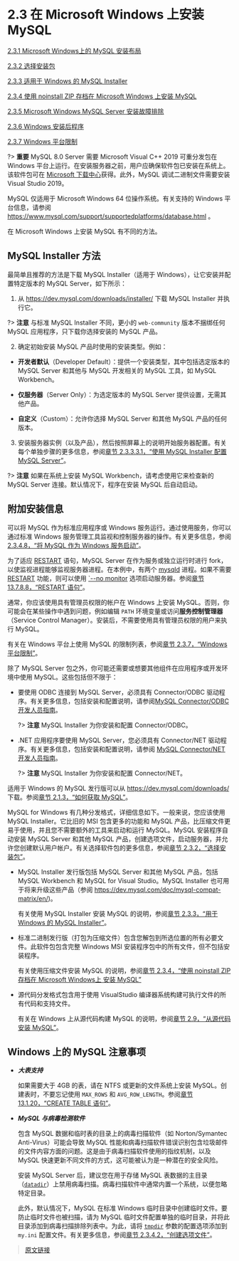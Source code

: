# 2.3 在 Microsoft Windows 上安装 MySQL

[2.3.1 Microsoft Windows上的 MySQL 安装布局](/2/2.3/2.3.1/windows-installation-layout)

[2.3.2 选择安装包](/2/2.3/2.3.2/windows-choosing-package)

[2.3.3 适用于 Windows 的 MySQL Installer](/2/2.3/2.3.3/mysql-installer)

[2.3.4 使用 noinstall ZIP 存档在 Microsoft Windows 上安装 MySQL](/2/2.3/2.3.4/windows-install-archive)

[2.3.5 Microsoft Windows MySQL Server 安装故障排除](/2/2.3/2.3.5/windows-troubleshooting)

[2.3.6 Windows 安装后程序](/2/2.3/2.3.6/windows-postinstallation)

[2.3.7 Windows 平台限制](/2/2.3/2.3.7/windows-restrictions)

?> **重要** MySQL 8.0 Server 需要 Microsoft Visual C++ 2019 可重分发包在 Windows 平台上运行。在安装服务器之前，用户应确保软件包已安装在系统上。该软件包可在 [Microsoft 下载中心](http://www.microsoft.com/en-us/download/default.aspx)获得。此外，MySQL 调试二进制文件需要安装 Visual Studio 2019。

MySQL 仅适用于 Microsoft Windows 64 位操作系统。有关支持的 Windows 平台信息，请参阅 https://www.mysql.com/support/supportedplatforms/database.html 。

在 Microsoft Windows 上安装 MySQL 有不同的方法。

## MySQL Installer 方法

最简单且推荐的方法是下载 MySQL Installer（适用于 Windows），让它安装并配置特定版本的 MySQL Server，如下所示：

1. 从 https://dev.mysql.com/downloads/installer/ 下载 MySQL Installer 并执行它。

  ?> **注意** 与标准 MySQL Installer 不同，更小的 `web-community` 版本不捆绑任何 MySQL 应用程序，只下载你选择安装的 MySQL 产品。

2. 确定初始安装 MySQL 产品时使用的安装类型。例如：

  - **开发者默认**（Developer Default）：提供一个安装类型，其中包括选定版本的 MySQL Server 和其他与 MySQL 开发相关的 MySQL 工具，如 MySQL Workbench。

  - **仅服务器**（Server Only）：为选定版本的 MySQL Server 提供设置，无需其他产品。

  - **自定义**（Custom）：允许你选择 MySQL Server 和其他 MySQL 产品的任何版本。

3. 安装服务器实例（以及产品），然后按照屏幕上的说明开始服务器配置。有关每个单独步骤的更多信息，参阅[章节 2.3.3.3.1，“使用 MySQL Installer 配置 MySQL Server”](/2/2.3/2.3.3/2.3.3.3/mysql-installer-workflow?id=2.3.3.3.1-使用-MySQL-Installer-配置-MySQL-Server)。

  ?> **注意** 如果在系统上安装 MySQL Workbench，请考虑使用它来检查新的 MySQL Server 连接。默认情况下，程序在安装 MySQL 后自动启动。

## 附加安装信息

可以将 MySQL 作为标准应用程序或 Windows 服务运行。通过使用服务，你可以通过标准 Windows 服务管理工具监视和控制服务器的操作。有关更多信息，参阅[2.3.4.8，“将 MySQL 作为 Windows 服务启动”](/2/2.3/2.3.4/2.3.4.8/windows-start-service)。

为了适应 [RESTART](/13/13.7/13.7.8/13.7.8.8/restart) 语句，MySQL Server 在作为服务或独立运行时进行 fork，以使监视进程能够监视服务器进程。在本例中，有两个 [mysqld](/4/4.3/4.3.1/mysqld) 进程。如果不需要 [RESTART](/13/13.7/13.7.8/13.7.8.8/restart) 功能，则可以使用 [`--no monitor](/5/5.1/5.1.7/server-options) 选项启动服务器。参阅[章节 13.7.8.8，“RESTART 语句”](/13/13.7/13.7.8/13.7.8.8/restart)。

通常，你应该使用具有管理员权限的帐户在 Windows 上安装 MySQL。否则，你可能会在某些操作中遇到问题，例如编辑 `PATH` 环境变量或访问**服务控制管理器**（Service Control Manager）。安装后，不需要使用具有管理员权限的用户来执行 MySQL。

有关在 Windows 平台上使用 MySQL 的限制列表，参阅[章节 2.3.7，“Windows 平台限制”](/2/2.3/2.3.7/windows-restrictions)。

除了 MySQL Server 包之外，你可能还需要或想要其他组件在应用程序或开发环境中使用 MySQL。这些包括但不限于：

- 要使用 ODBC 连接到 MySQL Server，必须具有 Connector/ODBC 驱动程序。有关更多信息，包括安装和配置说明，请参阅[MySQL Connector/ODBC 开发人员指南](https://dev.mysql.com/doc/connector-odbc/en/)。

  ?> **注意** MySQL Installer 为你安装和配置 Connector/ODBC。

- .NET 应用程序要使用 MySQL Server，您必须具有 Connector/NET 驱动程序。有关更多信息，包括安装和配置说明，请参阅 [MySQL Connector/NET 开发人员指南](https://dev.mysql.com/doc/connector-net/en/)。

  ?> **注意** MySQL Installer 为你安装和配置 Connector/NET。

适用于 Windows 的 MySQL 发行版可以从 https://dev.mysql.com/downloads/ 下载。参阅[章节 2.1.3，“如何获取 MySQL”](/2/2.1/2.1.3/gettting-mysql)。

MySQL for Windows 有几种分发格式，详细信息如下。一般来说，您应该使用 MySQL Installer。它比旧的 MSI 包含更多的功能和 MySQL 产品，比压缩文件更易于使用，并且您不需要额外的工具来启动和运行 MySQL。MySQL 安装程序自动安装 MySQL Server 和其他 MySQL 产品，创建选项文件，启动服务器，并允许您创建默认用户帐户。有关选择软件包的更多信息，参阅[章节 2.3.2，“选择安装包”](/2/2.3/2.3.2/windows-choosing-package)。

- MySQL Installer 发行版包括 MySQL Server 和其他 MySQL 产品，包括 MySQL Workbench 和 MySQL for Visual Studio。MySQL Installer 也可用于将来升级这些产品（参阅 https://dev.mysql.com/doc/mysql-compat-matrix/en/)。

  有关使用 MySQL Installer 安装 MySQL 的说明，参阅[章节 2.3.3，“用于 Windows 的 MySQL Installer”](/2/2.3/2.3.3/mysql-installer)。

- 标准二进制发行版（打包为压缩文件）包含您解包到所选位置的所有必要文件。此软件包包含完整 Windows MSI 安装程序包中的所有文件，但不包括安装程序。

  有关使用压缩文件安装 MySQL 的说明，参阅[章节 2.3.4，“使用 noinstall ZIP 存档在 Microsoft Windows上 安装 MySQL”](/2/2.3/2.3.4/windows-install-archive)

- 源代码分发格式包含用于使用 VisualStudio 编译器系统构建可执行文件的所有代码和支持文件。

  有关在 Windows 上从源代码构建 MySQL 的说明，参阅[章节 2.9，“从源代码安装 MySQL”](/2/2.9/source-installation)。

## Windows 上的 MySQL 注意事项

- ***大表支持***

  如果需要大于 4GB 的表，请在 NTFS 或更新的文件系统上安装 MySQL。创建表时，不要忘记使用 `MAX_ROWS` 和 `AVG_ROW_LENGTH`。参阅[章节 13.1.20，“CREATE TABLE 语句”](/13/13.1/13.1.20/create-table)。

- ***MySQL 与病毒检测软件***

  包含 MySQL 数据和临时表的目录上的病毒扫描软件（如 Norton/Symantec Anti-Virus）可能会导致 MySQL 性能和病毒扫描软件错误识别包含垃圾邮件的文件内容方面的问题。这是由于病毒扫描软件使用的指纹机制，以及 MySQL 快速更新不同文件的方式，这可能被认为是一种潜在的安全风险。

  安装 MySQL Server 后，建议您在用于存储 MySQL 表数据的主目录（[`datadir`](/5/5.1/5.1.8/server-system-variables)）上禁用病毒扫描。病毒扫描软件中通常内置一个系统，以便忽略特定目录。

  此外，默认情况下，MySQL 在标准 Windows 临时目录中创建临时文件。要防止临时文件也被扫描，请为 MySQL 临时文件配置单独的临时目录，并将此目录添加到病毒扫描排除列表中。为此，请将 [`tmpdir`](/5/5.1/5.1.7/server-options) 参数的配置选项添加到 `my.ini` 配置文件。有关更多信息，参阅[章节 2.3.4.2，“创建选项文件”](/2/2.3/2.3.4/2.3.4.2/windows-create-option-file)。

> [原文链接](https://dev.mysql.com/doc/refman/8.0/en/windows-installation.html)
